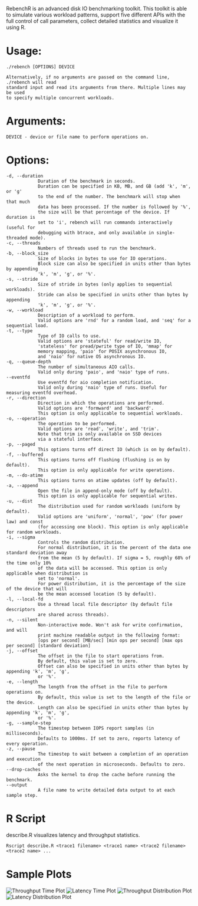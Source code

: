 RebenchR is an advanced disk IO benchmarking toolkit. This toolkit is able to simulate various workload patterns,
support five different APIs with the full control of call parameters, collect detailed statistics and 
visualize it using R.

# Usage: 
	./rebench [OPTIONS] DEVICE

	Alternatively, if no arguments are passed on the command line, ./rebench will read
	standard input and read its arguments from there. Multiple lines may be used
	to specify multiple concurrent workloads.

# Arguments:
	DEVICE - device or file name to perform operations on.

# Options:
	-d, --duration
                Duration of the benchmark in seconds.
                Duration can be specified in KB, MB, and GB (add 'k', 'm', or 'g'
                to the end of the number. The benchmark will stop when that much
                data has been processed. If the number is followed by '%',
                the size will be that percentage of the device. If duration is
                set to 'i', rebench will run commands interactively (useful for
                debugging with btrace, and only available in single-threaded mode).
	-c, --threads
                Numbers of threads used to run the benchmark.
	-b, --block_size
                Size of blocks in bytes to use for IO operations.
                Block size can also be specified in units other than bytes by appending
                'k', 'm', 'g', or '%'.
	-s, --stride
                Size of stride in bytes (only applies to sequential workloads).
                Stride can also be specified in units other than bytes by appending
                'k', 'm', 'g', or '%'.
	-w, --workload
                Description of a workload to perform.
                Valid options are 'rnd' for a random load, and 'seq' for a sequential load.
	-t, --type
                Type of IO calls to use.
                Valid options are 'stateful' for read/write IO,
                'stateless' for pread/pwrite type of IO, 'mmap' for
                memory mapping, 'paio' for POSIX asynchronous IO,
                and 'naio' for native OS asynchronous IO.
	-q, --queue-depth
                The number of simultaneous AIO calls.
                Valid only during 'paio', and 'naio' type of runs.
	--eventfd
                Use eventfd for aio completion notification.
                Valid only during 'naio' type of runs. Useful for measuring eventfd overhead.
	-r, --direction
                Direction in which the operations are performed.
                Valid options are 'formward' and 'backward'.
                This option is only applicable to sequential workloads.
	-o, --operation
                The operation to be performed.
                Valid options are 'read', 'write', and 'trim'.
                Note that trim is only available on SSD devices
                via a stateful interface.
	-p, --paged
                This options turns off direct IO (which is on by default).
	-f, --buffered
                This options turns off flushing (flushing is on by default).
                This option is only applicable for write operations.
	-m, --do-atime
                This options turns on atime updates (off by default).
	-a, --append
                Open the file in append-only mode (off by default).
                This option is only applicable for sequential writes.
	-u, --dist
                The distribution used for random workloads (uniform by default).
                Valid options are 'uniform', 'normal', 'pow' (for power law) and const
                (for accessing one block). This option is only applicable for random workloads.
	-i, --sigma
                Controls the random distribution.
                For normal distribution, it is the percent of the data one standard deviation away
                from the mean (5 by default). If sigma = 5, roughly 68% of the time only 10%
                of the data will be accessed. This option is only applicable when distribution is
                set to 'normal'.
                For power distribution, it is the percentage of the size of the device that will
                be the mean accessed location (5 by default).
	-l, --local-fd
                Use a thread local file descriptor (by default file descriptors
                are shared across threads).
	-n, --silent
                Non-interactive mode. Won't ask for write confirmation, and will
                print machine readable output in the following format:
                [ops per second] [MB/sec] [min ops per second] [max ops per second] [standard deviation]
	-j, --offset
                The offset in the file to start operations from.
                By default, this value is set to zero.
                Offset can also be specified in units other than bytes by appending 'k', 'm', 'g',
                or '%'.
	-e, --length
                The length from the offset in the file to perform operations on.
                By default, this value is set to the length of the file or the device.
                Length can also be specified in units other than bytes by appending 'k', 'm', 'g',
                or '%'.
	-g, --sample-step
                The timestep between IOPS report samples (in milliseconds).
                Defaults to 1000ms. If set to zero, reports latency of every operation.
	-z, --pause
                The timestep to wait between a completion of an operation and execution
                of the next operation in microseconds. Defaults to zero.
	--drop-caches
                Asks the kernel to drop the cache before running the benchmark.
	--output
                A file name to write detailed data output to at each sample step.

# R Script
describe.R visualizes latency and throughput statistics. 

	Rscript describe.R <trace1 filename> <trace1 name> <trace2 filename> <trace2 name> ...

# Sample Plots

![Throughput Time Plot](https://github.com/ikatsov/RebenchR/raw/master/examples/throughput_time_plot.png)
![Latency Time Plot](https://github.com/ikatsov/RebenchR/raw/master/examples/latency_dist_time_plot-2-threads.png)
![Throughput Distribution Plot](https://github.com/ikatsov/RebenchR/raw/master/examples/throughput_hist_time_plot.png)
![Latency Distribution Plot](https://github.com/ikatsov/RebenchR/raw/master/examples/latency_hist_time_plot.png)

